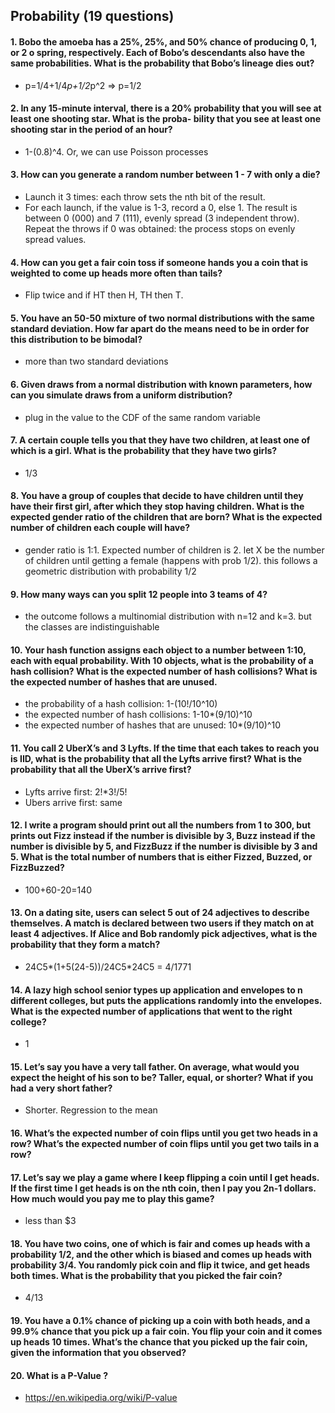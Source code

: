## Probability (19 questions)


#### 1. Bobo the amoeba has a 25%, 25%, and 50% chance of producing 0, 1, or 2 o spring, respectively. Each of Bobo’s descendants also have the same probabilities. What is the probability that Bobo’s lineage dies out?
  - p=1/4+1/4*p+1/2*p^2 => p=1/2
#### 2. In any 15-minute interval, there is a 20% probability that you will see at least one shooting star. What is the proba- bility that you see at least one shooting star in the period of an hour?
  - 1-(0.8)^4. Or, we can use Poisson processes
#### 3. How can you generate a random number between 1 - 7 with only a die?
* Launch it 3 times: each throw sets the nth bit of the result. 
* For each launch, if the value is 1-3, record a 0, else 1.
The result is between 0 (000) and 7 (111), evenly spread (3 independent throw). Repeat the throws if 0 was obtained: the process stops on evenly spread values.
#### 4. How can you get a fair coin toss if someone hands you a coin that is weighted to come up heads more often than tails?
  - Flip twice and if HT then H, TH then T.
#### 5. You have an 50-50 mixture of two normal distributions with the same standard deviation. How far apart do the means need to be in order for this distribution to be bimodal?
  - more than two standard deviations
#### 6. Given draws from a normal distribution with known parameters, how can you simulate draws from a uniform distribution?
  - plug in the value to the CDF of the same random variable
#### 7. A certain couple tells you that they have two children, at least one of which is a girl. What is the probability that they have two girls?
  - 1/3
#### 8. You have a group of couples that decide to have children until they have their first girl, after which they stop having children. What is the expected gender ratio of the children that are born? What is the expected number of children each couple will have?
  - gender ratio is 1:1. Expected number of children is 2. let X be the number of children until getting a female (happens with prob 1/2). this follows a geometric distribution with probability 1/2
#### 9. How many ways can you split 12 people into 3 teams of 4?
  - the outcome follows a multinomial distribution with n=12 and k=3. but the classes are indistinguishable
#### 10. Your hash function assigns each object to a number between 1:10, each with equal probability. With 10 objects, what is the probability of a hash collision? What is the expected number of hash collisions? What is the expected number of hashes that are unused.
  - the probability of a hash collision: 1-(10!/10^10)
  - the expected number of hash collisions: 1-10*(9/10)^10
  - the expected number of hashes that are unused: 10*(9/10)^10
#### 11. You call 2 UberX’s and 3 Lyfts. If the time that each takes to reach you is IID, what is the probability that all the Lyfts arrive first? What is the probability that all the UberX’s arrive first?
  - Lyfts arrive first: 2!*3!/5!
  - Ubers arrive first: same
#### 12. I write a program should print out all the numbers from 1 to 300, but prints out Fizz instead if the number is divisible by 3, Buzz instead if the number is divisible by 5, and FizzBuzz if the number is divisible by 3 and 5. What is the total number of numbers that is either Fizzed, Buzzed, or FizzBuzzed?
  - 100+60-20=140
#### 13. On a dating site, users can select 5 out of 24 adjectives to describe themselves. A match is declared between two users if they match on at least 4 adjectives. If Alice and Bob randomly pick adjectives, what is the probability that they form a match?
  - 24C5*(1+5(24-5))/24C5*24C5 = 4/1771
#### 14. A lazy high school senior types up application and envelopes to n different colleges, but puts the applications randomly into the envelopes. What is the expected number of applications that went to the right college?
  - 1
#### 15. Let’s say you have a very tall father. On average, what would you expect the height of his son to be? Taller, equal, or shorter? What if you had a very short father?
  - Shorter. Regression to the mean
#### 16. What’s the expected number of coin flips until you get two heads in a row? What’s the expected number of coin flips until you get two tails in a row?
#### 17. Let’s say we play a game where I keep flipping a coin until I get heads. If the first time I get heads is on the nth coin, then I pay you 2n-1 dollars. How much would you pay me to play this game?
  - less than $3
#### 18. You have two coins, one of which is fair and comes up heads with a probability 1/2, and the other which is biased and comes up heads with probability 3/4. You randomly pick coin and flip it twice, and get heads both times. What is the probability that you picked the fair coin?
  - 4/13
#### 19. You have a 0.1% chance of picking up a coin with both heads, and a 99.9% chance that you pick up a fair coin. You flip your coin and it comes up heads 10 times. What’s the chance that you picked up the fair coin, given the information that you observed?

#### 20. What is a P-Value ?
  - https://en.wikipedia.org/wiki/P-value
